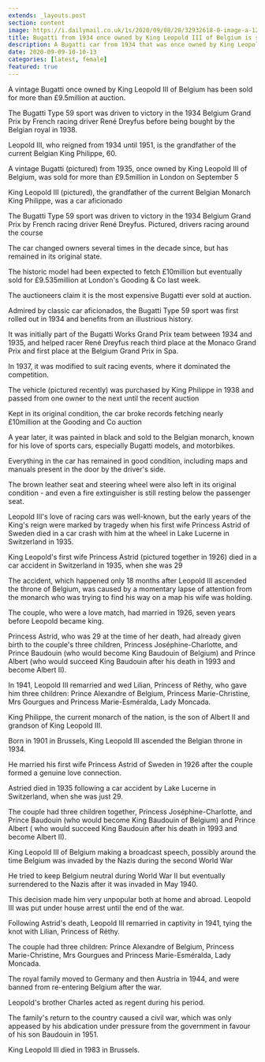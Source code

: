```yaml
---
extends: _layouts.post
section: content
image: https://i.dailymail.co.uk/1s/2020/09/08/20/32932618-0-image-a-127_1599594202247.jpg 
title: Bugatti from 1934 once owned by King Leopold III of Belgium is sold for £9,535,000 at an auction  
description: A Bugatti car from 1934 that was once owned by King Leopold III of Belgium has fetched £9,535,000 at an auction by Gooding and Company in London. 
date: 2020-09-09-10-10-13 
categories: [latest, female] 
featured: true 
--- 
```

A vintage Bugatti once owned by King Leopold III of Belgium has been sold for more than £9.5million at auction. 

The Bugatti Type 59 sport was driven to victory in the 1934 Belgium Grand Prix by French racing driver René Dreyfus before being bought by the Belgian royal in 1938.

Leopold III, who reigned from 1934 until 1951, is the grandfather of the current Belgian King Philippe, 60. 

A vintage Bugatti (pictured) from 1935, once owned by King Leopold III of Belgium, was sold for more than £9.5million in London on September 5

King Leopold III (pictured), the grandfather of the current Belgian Monarch King Philippe, was a car aficionado 

The Bugatti Type 59 sport was driven to victory in the 1934 Belgium Grand Prix by French racing driver René Dreyfus. Pictured, drivers racing around the course

The car changed owners several times in the decade since, but has remained in its original state. 

The historic model had been expected to fetch £10million but eventually sold for £9.535million at London's Gooding & Co last week. 

The auctioneers claim it is the most expensive Bugatti ever sold at auction. 

Admired by classic car aficionados, the Bugatti Type 59 sport was first rolled out in 1934 and benefits from an illustrious history. 

It was initially part of the Bugatti Works Grand Prix team between 1934 and 1935, and helped racer René Dreyfus reach third place at the Monaco Grand Prix and first place at the Belgium Grand Prix in Spa. 

In 1937, it was modified to suit racing events, where it dominated the competition. 

The vehicle (pictured recently) was purchased by King Philippe in 1938 and passed from one owner to the next until the recent auction  

Kept in its original condition, the car broke records fetching nearly £10million at the Gooding and Co auction 

A year later, it was painted in black and sold to the Belgian monarch, known for his love of sports cars, especially Bugatti models, and motorbikes. 

Everything in the car has remained in good condition, including maps and manuals present in the door by the driver's side. 

The brown leather seat and steering wheel were also left in its original condition - and even a fire extinguisher is still resting below the passenger seat.   

Leopold III's love of racing cars was well-known, but the early years of the King's reign were marked by tragedy when his first wife Princess Astrid of Sweden died in a car crash with him at the wheel in Lake Lucerne in Switzerland in 1935. 

King Leopold's first wife Princess Astrid (pictured together in 1926) died in a car accident in Switzerland in 1935, when she was 29 

The accident, which happened only 18 months after Leopold III ascended the throne of Belgium, was caused by a momentary lapse of attention from the monarch who was trying to find his way on a map his wife was holding. 

The couple, who were a love match, had married in 1926, seven years before Leopold became king.  

Princess Astrid, who was 29 at the time of her death, had already given birth to the couple's three children, Princess Joséphine-Charlotte, and Prince Baudouin (who would become King Baudouin of Belgium) and Prince Albert (who would succeed King Baudouin after his death in 1993 and become Albert II).   

In 1941, Leopold III remarried and wed Lilian, Princess of Réthy, who gave him three children: Prince Alexandre of Belgium, Princess Marie-Christine, Mrs Gourgues and Princess Marie-Esméralda, Lady Moncada.

King Philippe, the current monarch of the nation, is the son of Albert II and grandson of King Leopold III.    

Born in 1901 in Brussels, King Leopold III ascended the Belgian throne in 1934.  

He married his first wife Princess Astrid of Sweden in 1926 after the couple formed a genuine love connection. 

Astried died in 1935 following a car accident by Lake Lucerne in Switzerland, when she was just 29. 

The couple had three children together, Princess Joséphine-Charlotte, and Prince Baudouin (who would become King Baudouin of Belgium) and Prince Albert ( who would succeed King Baudouin after his death in 1993 and become Albert II). 

King Leopold III of Belgium making a broadcast speech, possibly around the time Belgium was invaded by the Nazis during the second World War 

He tried to keep Belgium neutral during World War II but eventually surrendered to the Nazis after it was invaded in May 1940. 

This decision made him very unpopular both at home and abroad. Leopold III was put under house arrest until the end of the war.  

Following Astrid's death, Leopold III remarried in captivity in 1941, tying the knot with Lilian, Princess of Réthy.

The couple had three children: Prince Alexandre of Belgium, Princess Marie-Christine, Mrs Gourgues and Princess Marie-Esméralda, Lady Moncada. 

The royal family moved to Germany and then Austria in 1944, and were banned from re-entering Belgium after the war. 

Leopold's brother Charles acted as regent during his period. 

The family's return to the country caused a civil war, which was only appeased by his abdication under pressure from the government in favour of his son Baudouin in 1951. 

King Leopold III died in 1983 in Brussels. 



